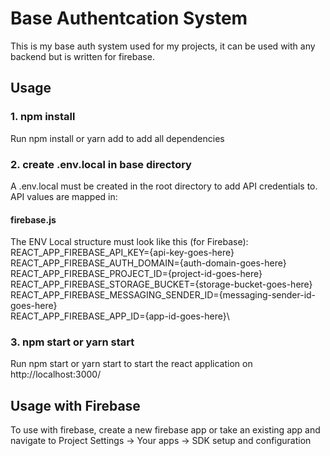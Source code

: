 # Base Authentcation System

This is my base auth system used for my projects, it can be used with any backend but is written for firebase.

## Usage

### 1. npm install

Run npm install or yarn add to add all dependencies

### 2. create .env.local in base directory

A .env.local must be created in the root directory to add API credentials to. API values are mapped in:

#### firebase.js

The ENV Local structure must look like this (for Firebase):\
REACT_APP_FIREBASE_API_KEY={api-key-goes-here}\
REACT_APP_FIREBASE_AUTH_DOMAIN={auth-domain-goes-here}\
REACT_APP_FIREBASE_PROJECT_ID={project-id-goes-here}\
REACT_APP_FIREBASE_STORAGE_BUCKET={storage-bucket-goes-here}\
REACT_APP_FIREBASE_MESSAGING_SENDER_ID={messaging-sender-id-goes-here}\
REACT_APP_FIREBASE_APP_ID={app-id-goes-here}\

### 3. npm start or yarn start

Run npm start or yarn start to start the react application on http://localhost:3000/

## Usage with Firebase

To use with firebase, create a new firebase app or take an existing app and navigate to Project Settings -> Your apps -> SDK setup and configuration
